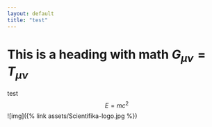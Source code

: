 ```yaml
---
layout: default
title: "test"
---
```

# This is a heading with math $G_{\mu\nu} = T_{\mu\nu}$
test
$$E=mc^2$$
![img]({% link assets/Scientifika-logo.jpg %})

